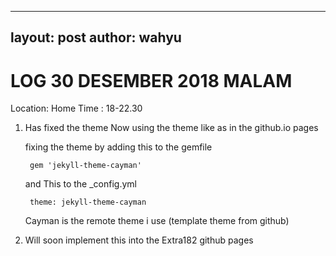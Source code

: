 
---
layout: post
author: wahyu
---

# LOG 30 DESEMBER 2018 MALAM

Location: Home
Time : 18-22.30

1. Has fixed the theme
   Now using the theme like as in the github.io pages

   fixing the theme by adding this to the gemfile
       
        gem 'jekyll-theme-cayman'
	

   and This to the _config.yml
 
        theme: jekyll-theme-cayman

   Cayman is the remote theme i use (template theme from github)





2. Will soon implement this into the Extra182 github pages


